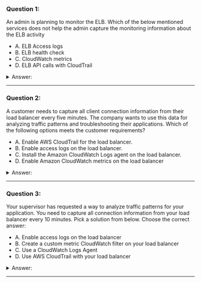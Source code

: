### Question 1:

An admin is planning to monitor the ELB. Which of the below mentioned services does not help the admin capture the monitoring information about the ELB activity

- A. ELB Access logs
- B. ELB health check
- C. CloudWatch metrics
- D. ELB API calls with CloudTrail

<details><summary>Answer:</summary><p>
[B]

Categories:
[CloudWatch, ELB, CloudTrail]

Explanation:

Question 1@http://jayendrapatil.com/aws-elb-monitoring/

</p></details><hr>

### Question 2:

A customer needs to capture all client connection information from their load balancer every five minutes. The company wants to use this data for analyzing traffic patterns and troubleshooting their applications. Which of the following options meets the customer requirements?

- A. Enable AWS CloudTrail for the load balancer.
- B. Enable access logs on the load balancer.
- C. Install the Amazon CloudWatch Logs agent on the load balancer.
- D. Enable Amazon CloudWatch metrics on the load balancer

<details><summary>Answer:</summary><p>
[B]

Categories:
[CloudWatch, CloudTrail]

Explanation:

Question 2@http://jayendrapatil.com/aws-elb-monitoring/

</p></details><hr>

### Question 3:

Your supervisor has requested a way to analyze traffic patterns for your application. You need to capture all connection information from your load balancer every 10 minutes. Pick a solution from below. Choose the correct answer:

- A. Enable access logs on the load balancer
- B. Create a custom metric CloudWatch filter on your load balancer
- C. Use a CloudWatch Logs Agent
- D. Use AWS CloudTrail with your load balancer

<details><summary>Answer:</summary><p>
[A]

Categories:
[CloudWatch, CloudTrail]

Explanation:

Question 3@http://jayendrapatil.com/aws-elb-monitoring/

</p></details><hr>

